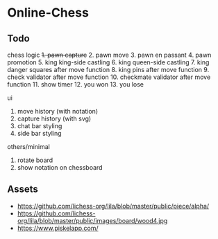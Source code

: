 # Online-Chess

## Todo

chess logic
~~1. pawn capture~~
2. pawn move
3. pawn en passant
4. pawn promotion
5. king king-side castling
6. king queen-side castling
7. king danger squares after move function
8. king pins after move function
9. check validator after move function
10. checkmate validator after move function
11. show timer
12. you won
13. you lose

ui
1. move history (with notation)
2. capture history (with svg)
3. chat bar styling
4. side bar styling

others/minimal
1. rotate board
2. show notation on chessboard 

## Assets 
- https://github.com/lichess-org/lila/blob/master/public/piece/alpha/
- https://github.com/lichess-org/lila/blob/master/public/images/board/wood4.jpg
- https://www.piskelapp.com/

